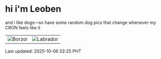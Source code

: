 # hi i'm Leoben

and i like dogs—so have some random dog pics that change whenever my CRON feels like it

|  |  |
|--------|----------|
| ![Borzoi](https://random-dog-vercel.vercel.app/api/random-borzoi?v=1759688723) | ![Labrador](https://random-dog-vercel.vercel.app/api/random-labrador?v=1759688723) |

Last updated: 2025-10-06 02:25 PHT
